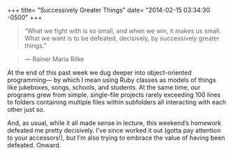 +++
title= "Successively Greater Things"
date= "2014-02-15 03:34:30 -0500"
+++

> “What we fight with is so small, and when we win, it makes us small. What we want is to be defeated, decisively, by successively greater things.” 

> — Rainer Maria Rilke

At the end of this past week we dug deeper into object-oriented programming— by which I mean using Ruby classes as models of things like jukeboxes, songs, schools, and students. At the same time, our programs grew from simple, single-file projects rarely exceeding 100 lines to folders containing multiple files within subfolders all interacting with each other just so.

And, as usual, while it all made sense in lecture, this weekend’s homework defeated me pretty decisively. I’ve since worked it out (gotta pay attention to your accessors!), but I’m also trying to embrace the value of having been defeated. Onward. 
